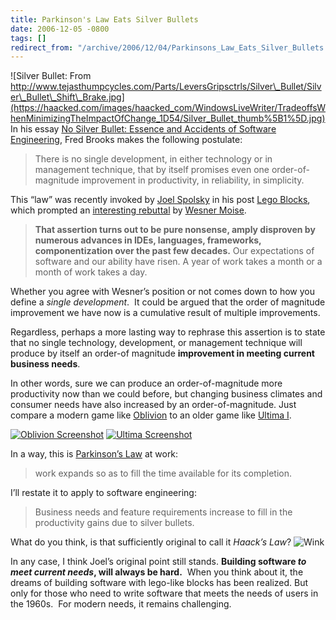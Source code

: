 ```yaml
---
title: Parkinson's Law Eats Silver Bullets
date: 2006-12-05 -0800
tags: []
redirect_from: "/archive/2006/12/04/Parkinsons_Law_Eats_Silver_Bullets.aspx/"
---
```


![Silver Bullet: From
http://www.tejasthumpcycles.com/Parts/LeversGripsctrls/Silver\_Bullet/Silver\_Bullet\_Shift\_Brake.jpg](https://haacked.com/images/haacked_com/WindowsLiveWriter/TradeoffsWhenMinimizingTheImpactOfChange_1D54/Silver_Bullet_thumb%5B1%5D.jpg)
In his essay [No Silver Bullet: Essence and Accidents of Software
Engineering](http://www-inst.eecs.berkeley.edu/~maratb/readings/NoSilverBullet.html "No Silver Bullet"),
Fred Brooks makes the following postulate:

> There is no single development, in either technology or in management
> technique, that by itself promises even one order-of-magnitude
> improvement in productivity, in reliability, in simplicity.

This “law” was recently invoked by [Joel
Spolsky](http://www.joelonsoftware.com/ "Joel Spolsky") in his post
[Lego
Blocks](http://www.joelonsoftware.com/items/2006/12/05.html "Lego Blocks"),
which prompted an [interesting
rebuttal](http://wesnerm.blogs.com/net_undocumented/2006/12/lego_programmin.html "Lego Blocks")
by [Wesner Moise](http://wesnerm.blogs.com/ "Wesner Moise's Blog").

> **That assertion turns out to be pure nonsense, amply disproven by
> numerous advances in IDEs, languages, frameworks,
> componentization over the past few decades.** Our expectations of
> software and our ability have risen. A year of work takes a month or a
> month of work takes a day.

Whether you agree with Wesner’s position or not comes down to how you
define a *single development*.  It could be argued that the order of
magnitude improvement we have now is a cumulative result of multiple
improvements.

Regardless, perhaps a more lasting way to rephrase this assertion is to
state that no single technology, development, or management technique
will produce by itself an order-of magnitude **improvement in meeting
current business needs**.

In other words, sure we can produce an order-of-magnitude more
productivity now than we could before, but changing business climates
and consumer needs have also increased by an order-of-magnitude. Just
compare a modern game like
[Oblivion](http://www.elderscrolls.com/games/oblivion_overview.htm "Oblivion")
to an older game like [Ultima
I](http://www.uo.com/archive/ultima1/ "Ultima I").

[![Oblivion
Screenshot](https://haacked.com/images/haacked_com/WindowsLiveWriter/ParkinsonsLawEatsSilverBullets_C3B8/Oblivion762892_thumb.jpg)](https://haacked.com/images/haacked_com/WindowsLiveWriter/ParkinsonsLawEatsSilverBullets_C3B8/Oblivion7628922.jpg)
[![Ultima
Screenshot](https://haacked.com/images/haacked_com/WindowsLiveWriter/ParkinsonsLawEatsSilverBullets_C3B8/Ultima1_thumb1.gif)](https://haacked.com/images/haacked_com/WindowsLiveWriter/ParkinsonsLawEatsSilverBullets_C3B8/Ultima13.gif)

In a way, this is [Parkinson’s
Law](http://en.wikipedia.org/wiki/Parkinson’s_law "Parkinson’s Law on Wikipedia")
at work:

> work expands so as to fill the time available for its completion.

I’ll restate it to apply to software engineering:

> Business needs and feature requirements increase to fill in the
> productivity gains due to silver bullets.

What do you think, is that sufficiently original to call it *Haack’s
Law*? ![Wink](https://haacked.com/Images/emotions/smiley-wink.gif)

In any case, I think Joel’s original point still stands. **Building
software *to meet current needs*, will always be hard.**  When you think
about it, the dreams of building software with lego-like blocks has been
realized. But only for those who need to write software that meets the
needs of users in the 1960s.  For modern needs, it remains challenging.

